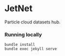 # JetNet
Particle cloud datasets hub.

### Running locally

```
bundle install
bundle exec jekyll serve
```
